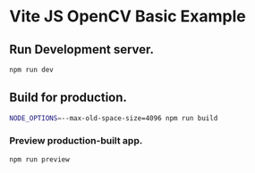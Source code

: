 # Vite JS OpenCV Basic Example

## Run Development server.
```sh
npm run dev
```

## Build for production.
```sh
NODE_OPTIONS=--max-old-space-size=4096 npm run build
```

### Preview production-built app.
```sh
npm run preview
```
